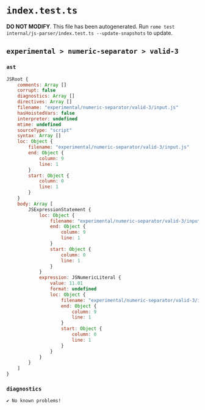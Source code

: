 # `index.test.ts`

**DO NOT MODIFY**. This file has been autogenerated. Run `rome test internal/js-parser/index.test.ts --update-snapshots` to update.

## `experimental > numeric-separator > valid-3`

### `ast`

```javascript
JSRoot {
	comments: Array []
	corrupt: false
	diagnostics: Array []
	directives: Array []
	filename: "experimental/numeric-separator/valid-3/input.js"
	hasHoistedVars: false
	interpreter: undefined
	mtime: undefined
	sourceType: "script"
	syntax: Array []
	loc: Object {
		filename: "experimental/numeric-separator/valid-3/input.js"
		end: Object {
			column: 9
			line: 1
		}
		start: Object {
			column: 0
			line: 1
		}
	}
	body: Array [
		JSExpressionStatement {
			loc: Object {
				filename: "experimental/numeric-separator/valid-3/input.js"
				end: Object {
					column: 9
					line: 1
				}
				start: Object {
					column: 0
					line: 1
				}
			}
			expression: JSNumericLiteral {
				value: 11.01
				format: undefined
				loc: Object {
					filename: "experimental/numeric-separator/valid-3/input.js"
					end: Object {
						column: 9
						line: 1
					}
					start: Object {
						column: 0
						line: 1
					}
				}
			}
		}
	]
}
```

### `diagnostics`

```
✔ No known problems!

```
